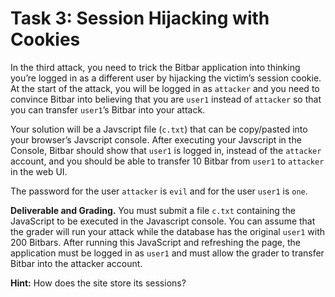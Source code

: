 # Task 3: Session Hijacking with Cookies

In the third attack, you need to trick the Bitbar application into thinking you’re logged in as a different user by hijacking the victim’s session cookie. At the start of the attack, you will be logged in as `attacker` and you need to convince Bitbar into believing that you are `user1` instead of `attacker` so that you can transfer `user1`’s Bitbar into your attack.

Your solution will be a Javscript file (`c.txt`) that can be copy/pasted into your browser’s Javscript console. After executing your Javscript in the Console, Bitbar should show that `user1` is logged in, instead of the `attacker` account, and you should be able to transfer 10 Bitbar from `user1` to `attacker` in the web UI.

The password for the user `attacker` is `evil` and for the user `user1` is `one`.

**Deliverable and Grading.** You must submit a file `c.txt` containing the JavaScript to be executed in the Javascript console. You can assume that the grader will run your attack while the database has the original `user1` with 200 Bitbars. After running this JavaScript and refreshing the page, the application must be logged in as `user1` and must allow the grader to transfer Bitbar into the attacker account.

**Hint:** How does the site store its sessions?
